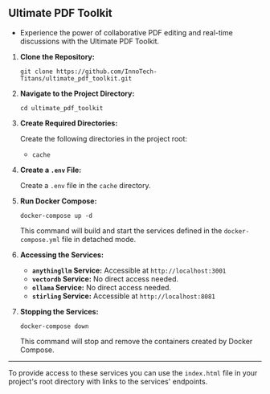 ## Ultimate PDF Toolkit 

* Experience the power of collaborative PDF editing and real-time discussions with the Ultimate PDF Toolkit.

1. **Clone the Repository:**

   ```
   git clone https://github.com/InnoTech-Titans/ultimate_pdf_toolkit.git
   ```

2. **Navigate to the Project Directory:**

   ```
   cd ultimate_pdf_toolkit
   ```

3. **Create Required Directories:**

   Create the following directories in the project root:

   - `cache`


4. **Create a `.env` File:**

   Create a `.env` file in the `cache` directory.

5. **Run Docker Compose:**

   ```
   docker-compose up -d
   ```

   This command will build and start the services defined in the `docker-compose.yml` file in detached mode.

6. **Accessing the Services:**

   - **`anythingllm` Service:** Accessible at `http://localhost:3001`
   - **`vectordb` Service:** No direct access needed.
   - **`ollama` Service:** No direct access needed.
   - **`stirling` Service:** Accessible at `http://localhost:8081`

7. **Stopping the Services:**

   ```
   docker-compose down
   ```

   This command will stop and remove the containers created by Docker Compose.

---

To provide access to these services you can use the  `index.html` file in your project's root directory with links to the services' endpoints.

